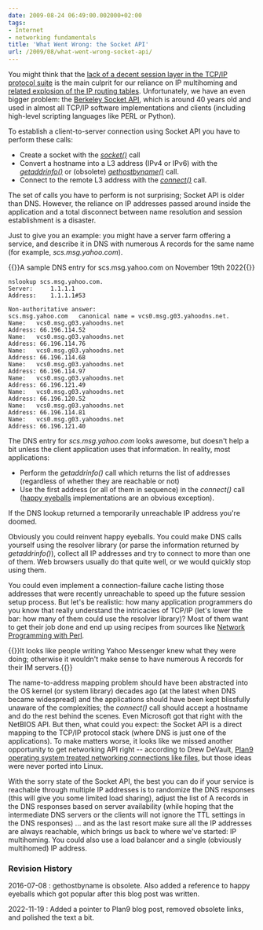 ```yaml
---
date: 2009-08-24 06:49:00.002000+02:00
tags:
- Internet
- networking fundamentals
title: 'What Went Wrong: the Socket API'
url: /2009/08/what-went-wrong-socket-api/
---
```

You might think that the [lack of a decent session layer in the TCP/IP protocol suite](/2009/08/what-went-wrong-tcpip-lacks-session/) is the main culprit for our reliance on IP multihoming and [related explosion of the IP routing tables](/2009/06/internet-anarchy-ill-advertise-whatever/). Unfortunately, we have an even bigger problem: the [Berkeley Socket API](http://en.wikipedia.org/wiki/Berkeley_sockets), which is around 40 years old and used in almost all TCP/IP software implementations  and clients (including high-level scripting languages like PERL or Python).
<!--more-->
To establish a client-to-server connection using Socket API you have to perform these calls:

* Create a socket with the [*socket()*](http://en.wikipedia.org/wiki/Berkeley_sockets) call
* Convert a hostname into a L3 address (IPv4 or IPv6) with the [*getaddrinfo()*](http://en.wikipedia.org/wiki/Getaddrinfo) or (obsolete) [*gethostbyname()*](http://en.wikipedia.org/wiki/Berkeley_sockets) call.
* Connect to the remote L3 address with the [*connect()*](http://en.wikipedia.org/wiki/Berkeley_sockets) call.

The set of calls you have to perform is not surprising; Socket API is older than DNS. However, the reliance on IP addresses passed around inside the application and a total disconnect between name resolution and session establishment is a disaster.

Just to give you an example: you might have a server farm offering a service, and describe it in DNS with numerous A records for the same name (for example, *scs.msg.yahoo.com*). 

{{<cc>}}A sample DNS entry for scs.msg.yahoo.com on November 19th 2022{{</cc>}}
```
nslookup scs.msg.yahoo.com.
Server:		1.1.1.1
Address:	1.1.1.1#53

Non-authoritative answer:
scs.msg.yahoo.com	canonical name = vcs0.msg.g03.yahoodns.net.
Name:	vcs0.msg.g03.yahoodns.net
Address: 66.196.114.52
Name:	vcs0.msg.g03.yahoodns.net
Address: 66.196.114.76
Name:	vcs0.msg.g03.yahoodns.net
Address: 66.196.114.68
Name:	vcs0.msg.g03.yahoodns.net
Address: 66.196.114.97
Name:	vcs0.msg.g03.yahoodns.net
Address: 66.196.121.49
Name:	vcs0.msg.g03.yahoodns.net
Address: 66.196.120.52
Name:	vcs0.msg.g03.yahoodns.net
Address: 66.196.114.81
Name:	vcs0.msg.g03.yahoodns.net
Address: 66.196.121.40
```

The DNS entry for *scs.msg.yahoo.com* looks awesome, but doesn't help a bit unless the client application uses that information. In reality, most applications:

* Perform the *getaddrinfo()* call which returns the list of addresses (regardless of whether they are reachable or not) 
* Use the first address (or all of them in sequence) in the *connect()* call ([happy eyeballs](/2013/03/happy-eyeballs-happiness-defined-by/) implementations are an obvious exception).

If the DNS lookup returned a temporarily unreachable IP address you're doomed.

Obviously you could reinvent happy eyeballs. You could make DNS calls yourself using the resolver library (or parse the information returned by *getaddrinfo()*), collect all IP addresses and try to connect to more than one of them. Web browsers usually do that quite well, or we would quickly stop using them.

You could even implement a connection-failure cache listing those addresses that were recently unreachable to speed up the future session setup process. But let's be realistic: how many application programmers do you know that really understand the intricacies of TCP/IP (let's lower the bar: how many of them could use the resolver library)? Most of them want to get their job done and end up using recipes from sources like [Network Programming with Perl](http://www.linuxjournal.com/article/3237).

{{<note>}}It looks like people writing Yahoo Messenger knew what they were doing; otherwise it wouldn't make sense to have numerous A records for their IM servers.{{</note>}}

The name-to-address mapping problem should have been abstracted into the OS kernel (or system library) decades ago (at the latest when DNS became widespread) and the applications should have been kept blissfully unaware of the complexities; the *connect()* call should accept a hostname and do the rest behind the scenes. Even Microsoft got that right with the NetBIOS API. But then, what could you expect: the Socket API is a direct mapping to the TCP/IP protocol stack (where DNS is just one of the applications). To make matters worse, it looks like we missed another opportunity to get networking API right -- according to Drew DeVault, [Plan9 operating system treated networking connections like files](https://drewdevault.com/2022/11/12/In-praise-of-Plan-9.html), but those ideas were never ported into Linux.

With the sorry state of the Socket API, the best you can do if your service is reachable through multiple IP addresses is to randomize the DNS responses (this will give you some limited load sharing), adjust the list of A records in the DNS responses based on server availability (while hoping that the intermediate DNS servers or the clients will not ignore the TTL settings in the DNS responses) ... and as the last resort make sure all the IP addresses are always reachable, which brings us back to where we've started: IP multihoming. You could also use a load balancer and a single (obviously multihomed) IP address.

### Revision History

2016-07-08
: gethostbyname is obsolete. Also added a reference to happy eyeballs which got popular after this blog post was written.

2022-11-19
: Added a pointer to Plan9 blog post, removed obsolete links, and polished the text a bit.
